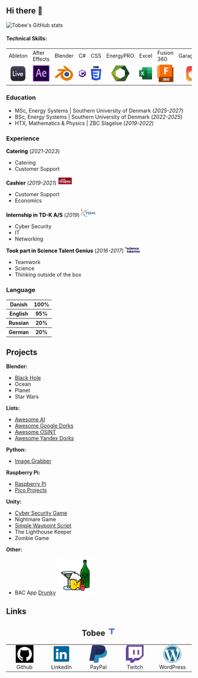 ## Hi there 👋

![Tobee's GitHub stats](https://github-readme-stats.vercel.app/api?username=Tobee1406&show_icons=true&theme=github_dark_dimmed)

<head>
  <link rel="icon" type="image/png" href="favicon.png?">
  <link href="/assets/css/style.css" type="text/css" rel="stylesheet">
</head>

#### Technical Skills:
<div class="table_wrapper">
  <table style="table-layout: fixed ; width: 100%;">
    <tr>
      <td>Ableton</td>
      <td>After Effects</td>
      <td>Blender</td>
      <td>C#</td>
      <td>CSS</td>
      <td>EnergyPRO</td>
      <td>Excel</td>
      <td>Fusion 360</td>
      <td>GarageBand</td>
      <td>HTML</td>
      <td>iMovie</td>
      <td>Java</td>
      <td>JSON</td>
      <td>LaTeX</td>
      <td>LeanHeat</td>
      <td>Kali Linux</td>
      <td>Maple</td>
      <td>MATLAB</td>
      <td>Photoshop</td>
      <td>PowerPoint</td>
      <td>Premiere Pro</td>
      <td>Python</td>
      <td>SQL</td>
      <td>Word</td>
      <td>Unity</td>
      <td>XD</td>
    </tr>
    <tr>
      <td align="center"><img src="/img/AbletonLogo.png" width=50 ></td>
      <td align="center"><img src="/img/AfterEffectsLogo.png" width=50 ></td>
      <td align="center"><img src="/img/BlenderLogo.png" width=50 ></td>
      <td align="center"><img src="/img/CsharpLogo.png" width=50 ></td>
      <td align="center"><img src="/img/CssLogo.png" width=50 ></td>
      <td align="center"><img src="/img/EnergyproLogo.svg" width=50></td>
      <td align="center"><img src="/img/ExcelLogo.png" width=50></td>
      <td align="center"><img src="/img/Fusion360Logo.png" width=50></td>
      <td align="center"><img src="/img/GaragebandLogo.png" width=50 ></td>
      <td align="center"><img src="/img/HtmlLogo.png" width=50></td>
      <td align="center"><img src="/img/ImovieLogo.png" width=50 ></td>
      <td align="center"><img src="/img/JavaLogo.png" width=50></td>
      <td align="center"><img src="/img/JsonLogo.png" width=50></td>
      <td align="center"><img src="/img/LatexLogo.png" width=50></td>
      <td align="center"><img src="/img/LeanheatLogo.png" width=50></td>
      <td align="center"><img src="/img/KaliLinuxLogo.png" width=50></td>
      <td align="center"><img src="/img/MapleLogo.png" width=50></td>
      <td align="center"><img src="/img/MatlabLogo.png" width=50></td>
      <td align="center"><img src="/img/PhotoshopLogo.png" width=50></td>
      <td align="center"><img src="/img/PowerpointLogo.png" width=50></td>
      <td align="center"><img src="/img/PremiereProLogo.png" width=50></td>
      <td align="center"><img src="/img/PythonLogo.png" width=50></td>
      <td align="center"><img src="/img/SQLLogo.png" width=50></td>
      <td align="center"><img src="/img/WordLogo.png" width=50></td>
      <td align="center"><img src="/img/UnityLogo.svg" width=50></td>
      <td align="center"><img src="/img/XdLogo.png" width=50></td>
    </tr>
   </table>
</div>

### Education
- MSc, Energy Systems | Southern University of Denmark (_2025-2027_)
- BSc, Energy Systems | Southern University of Denmark (_2022-2025_)
- HTX, Mathematics & Physics | ZBC Slagelse (_2019-2022_)

### Experience
<div>
<b style="color:black;">Catering</b> (<I>2021-2023</i>)
</div>
  
- Catering
- Customer Support

<div>
<b style="color:black;">Cashier</b> (<I>2019-2021</i>)
  <img src="/img/DaglibrugsenLogo.png" width=40>
</div>

- Customer Support
- Economics

<div>
  <b style="color:black;">Internship in TD-K A/S</b> (<I>2019</i>)
  <img src="/img/TD-KLogo.png" width=40>
</div>

- Cyber Security
- IT
- Networking

<div>
  <b style="color:black;">Took part in Science Talent Genius</b> (<I>2016-2017</i>)
  <img src="/img/ScienceTalent.svg" width=40>
</div>

- Teamwork
- Science
- Thinking outside of the box

### Language
<div>
  <table>
    <tr>
      <th>Danish</th>
      <th>100%</th>
    </tr>
    <tr>
      <th>English</th>
      <th>95%</th>
    </tr>
    <tr>
      <th>Russian</th>
      <th>20%</th>
    </tr>
    <tr>
      <th>German</th>
      <th>20%</th>
    </tr>
  </table>
</div>

## Projects
**Blender:**

- [Black Hole](https://github.com/Tobee1406/Blender-Black-Hole.git)
- Ocean
- Planet
- Star Wars

**Lists:**
- [Awesome AI](https://github.com/Tobee1406/Awesome-AI.git)
- [Awesome Google Dorks](https://github.com/Tobee1406/Awesome-Google-Dorks.git)
- [Awesome OSINT](https://github.com/Tobee1406/Awesome-OSINT.git)
- [Awesome Yandex Dorks](https://github.com/Tobee1406/Awesome-Yandex-Dorks.git)

**Python:**
- [Image Grabber](https://github.com/Tobee1406/Python/tree/main/Codes/ImageGrabber#image-grabber)

**Raspberry Pi:**
- [Raspberry Pi](https://github.com/Tobee1406/Raspberry-Pi.git)
- [Pico Projects](https://github.com/Tobee1406/Pico-Projects.git)

**Unity:**

- [Cyber Security Game](https://github.com/Tobee1406/Cyber-Security-Game.git)
- Nightmare Game
- [Simple Waypoint Script](https://github.com/Tobee1406/Simple-Waypoint-Script.git)
- The Lighthouse Keeper
- Zombie Game

**Other:**

- BAC App [Drunky](https://github.com/Tobee1406/Drunky.git)
<a href="https://github.com/Tobee1406/Drunky.git"><img src="/img/DrunkyAppLogo.png" width=100></a>

## Links

<h2 align="center"> Tobee <img src=https://raw.githubusercontent.com/Tobee1406/Tobee1406/main/img/Tobee_GG_logo.png width="25" height="25" /> </h2>
<div align=center>
<table>
  <tr>
    <td align="center" width="96">
      <a href="https://github.com/Tobee1406">
        <img src=https://raw.githubusercontent.com/Tobee1406/Tobee1406/main/img/github.png width="48" height="48" />
      </a>
      <br>Github
    </td>
    <td align="center" width="96">
      <a href="https://www.linkedin.com/in/tobee1406/">
        <img src=https://raw.githubusercontent.com/Tobee1406/Tobee1406/main/img/linkedin.png width="48" height="48" />
      </a>
      <br>LinkedIn
    </td>
    <td align="center" width="96">
      <a href="https://www.paypal.com/donate/?hosted_button_id=ECW9W2VMURXXY">
        <img src=https://raw.githubusercontent.com/Tobee1406/Tobee1406/main/img/PaypalLogo.png width="48" height="48" />
      </a>
      <br>PayPal
    <td align="center" width="96">
      <a href="https://www.twitch.tv/tobee_gg">
        <img src=https://raw.githubusercontent.com/Tobee1406/Tobee1406/main/img/TwitchLogo.png width="48" height="48" />
      </a>
      <br>Twitch
    </td>
    <td align="center" width="96">
      <a href="https://2beereview.wordpress.com">
        <img src=https://raw.githubusercontent.com/Tobee1406/Tobee1406/main/img/WordPressLogo.png width="48" height="48" />
      </a>
      <br>WordPress
    </td>
  </tr>
</table>
</div>
